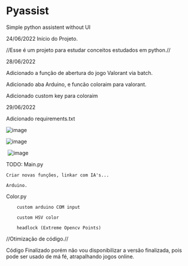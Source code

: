 # Pyassist
Simple python assistent without UI

24/06/2022
Início do Projeto.

//Esse é um projeto para estudar conceitos estudados em python.//

28/06/2022

Adicionado a função de abertura do jogo Valorant via batch.

Adicionado aba Arduino, e funcão coloraim para valorant.

Adicionado custom key para coloraim

29/06/2022

Adicionado requirements.txt

![image](https://user-images.githubusercontent.com/67298422/176287737-3560a047-97f3-4acc-9693-42f22c1e3a3c.png)

![image](https://user-images.githubusercontent.com/67298422/176287895-fbaa20b2-b4ae-4944-8e5d-ab2a77e10916.png)

<img> ![image](https://user-images.githubusercontent.com/67298422/176273544-a1b2eb77-9993-4e89-b6d5-96364ffa7372.png) </img>





TODO: 
Main.py

    Criar novas funções, linkar com IA's...
    
    Arduino.

Color.py
        
        custom arduino COM input
        
        custom HSV color
        
        headlock (Extreme Opencv Points)  

//Otimização de código.//


Código Finalizado porém não vou disponibilizar a versão finalizada, pois pode ser usado de má fé, atrapalhando jogos online.
